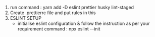 1. run command : yarn add -D eslint prettier husky lint-staged 
2. Create .prettierrc file and put rules in this
3. ESLINT SETUP
   - initialise eslint configuration & follow the instruction as per your requirement
     command : npx eslint --init 

